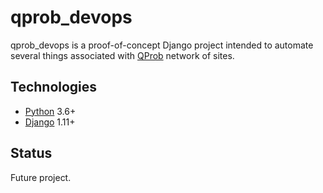 # qprob_devops
<!-- [![Build Status](https://travis-ci.org/xenu256/QProb.svg?branch=master)](https://travis-ci.org/xenu256/QProb)-->

qprob_devops is a proof-of-concept Django project intended to automate several things associated with  [QProb](https://github.com/xenu256/QProb) network of sites.

## Technologies

* [Python](https://github.com/python/cpython) 3.6+
* [Django](https://github.com/django/django) 1.11+

## Status

Future project.
